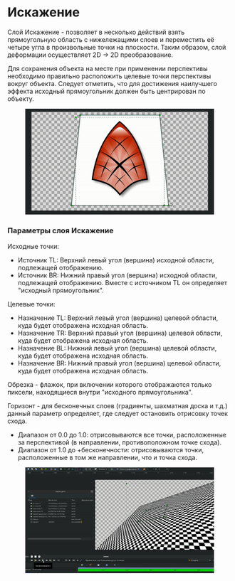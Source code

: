 # Искажение

Слой Искажение - позволяет в несколько действий взять прямоугольную область с нижележащими слоев и переместить её четыре угла в произвольные точки на плоскости. Таким образом, слой деформации осуществляет 2D -> 2D преобразование.

Для сохранения объекта на месте при применении перспективы необходимо правильно расположить целевые точки перспективы вокруг объекта. Следует отметить, что для достижения наилучшего эффекта исходный прямоугольник должен быть центрирован по объекту.

<figure><img src="../.gitbook/assets/warp.gif" alt=""><figcaption></figcaption></figure>

### Параметры слоя Искажение

Исходные точки:

* Источник TL: Верхний левый угол (вершина) исходной области, подлежащей отображению.
* Источник BR: Нижний правый угол (вершина) исходной области, подлежащей отображению. Вместе с источником TL он определяет "исходный прямоугольник".

Целевые точки:

* Назначение TL: Верхний левый угол (вершина) целевой области, куда будет отображена исходная область.
* Назначение TR: Верхний правый угол (вершина) целевой области, куда будет отображена исходная область.
* Назначение BL: Нижний левый угол (вершина) целевой области, куда будет отображена исходная область.
* Назначение BR: Нижний правый угол (вершина) целевой области, куда будет отображена исходная область.

Обрезка - флажок, при включении которого отображаются только пиксели, находящиеся внутри "исходного прямоугольника".

Горизонт - для бесконечных слоев (градиенты, шахматная доска и т.д.) данный параметр определяет, где следует остановить отрисовку точек схода.

* Диапазон от 0.0 до 1.0: отрисовываются все точки, расположенные за перспективой (в направлении, противоположном точке схода).
* Диапазон от 1.0 до +бесконечности: отрисовываются точки, расположенные в том же направлении, что и точка схода.

<figure><img src="../.gitbook/assets/warp2.gif" alt=""><figcaption></figcaption></figure>
